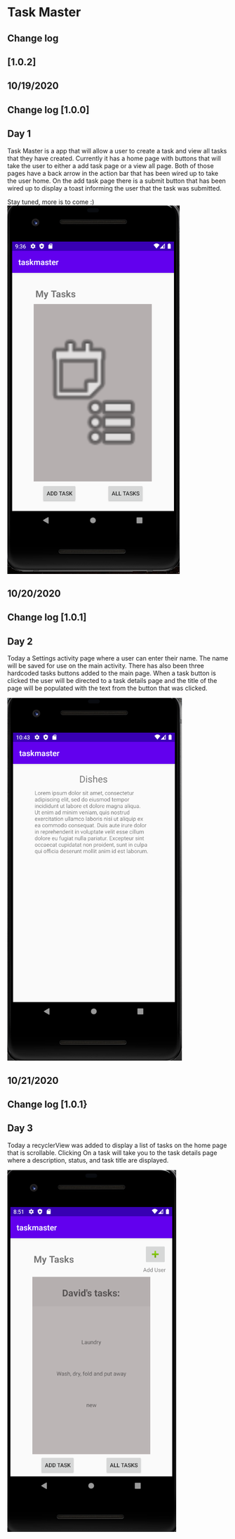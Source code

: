 # Task Master
## Change log
## [1.0.2]


## 10/19/2020
## Change log [1.0.0]
## Day 1
Task Master is a app that will allow a user to create a task and view all tasks that they have
created.
Currently it has a home page with buttons that will take the user to either a add task page or a
view all page. Both of those pages have a back arrow in the action bar that has been wired up to
take the user home. On the add task page there is a submit button that has been wired up to display
a toast informing the user that the task was submitted.

Stay tuned, more is to come :)
![Screenshot of day one home activity](screenshots/lab26Screenshot.PNG)

## 10/20/2020
## Change log [1.0.1]
## Day 2
Today a Settings activity page where a user can enter their name. The name will be saved for use on
the main activity. There has also been three hardcoded tasks buttons added to the main page. When a
task button is clicked the user will be directed to a task details page and the title of the page
will be populated with the text from the button that was clicked.

![Screenshot daytwo Task Detail activity](screenshots/lab27screenShot.PNG)

## 10/21/2020
## Change log [1.0.1}
## Day 3
Today a recyclerView was added to display a list of tasks on the home page that is scrollable. Clicking
On a task will take you to the task details page where a description, status, and task title are displayed.

![Screenshot day 3 home activity](screenshots/Day3HomeScreenShot.PNG)

